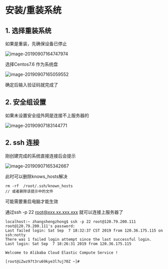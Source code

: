 # 安装/重装系统

## 1. 选择重装系统

 如果是重装，先确保设备已停止

![image-20190907164747974](https://gitee.com/zszdevelop/blogimage/raw/master/img/image-20190907164747974.png)

选择Centos7.6 作为系统盘

![image-20190907165059552](https://gitee.com/zszdevelop/blogimage/raw/master/img/image-20190907165059552.png)

确定后输入验证码就完成了

## 2. 安全组设置

如果未设置安全组外网是连接不上服务器的

![image-20190907183144771](https://gitee.com/zszdevelop/blogimage/raw/master/img/image-20190907183144771.png)

## 2. ssh 连接

刚创建完成的系统直接连接后会提示

![image-20190907165342667](https://gitee.com/zszdevelop/blogimage/raw/master/img/image-20190907165342667.png)

此时可以删除knows_hosts解决

```
rm -rf  /root/.ssh/known_hosts
// 或者删除该提示中的文件
```

可能需要重启电脑才能生效



通过ssh -p 22 root@xxx.xx.xxx.xxx 就可以连接上服务器了

```
localhost:~ zhangshengzhong$ ssh -p 22 root@120.79.200.111
root@120.79.200.111's password:
Last failed login: Sat Sep  7 18:32:37 CST 2019 from 120.36.175.115 on ssh:notty
There was 1 failed login attempt since the last successful login.
Last login: Sat Sep  7 18:26:31 2019 from 120.36.175.115

Welcome to Alibaba Cloud Elastic Compute Service !

[root@iZwz97t3ru69kye3l7uj70Z ~]#
```

